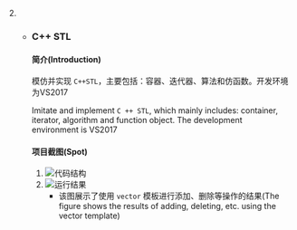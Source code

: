 2. * ### C++ STL
      #### 简介(Introduction)
      模仿并实现 `C++STL`，主要包括：容器、迭代器、算法和仿函数。开发环境为VS2017
    
      Imitate and implement `C ++ STL`, which mainly includes: container, iterator, algorithm and function object. The development environment is VS2017
      #### 项目截图(Spot) 
      1. ![代码结构](https://hexo-eu-1259148800.cos.eu-frankfurt.myqcloud.com/GitHub-resume/JRXSTL%E4%BB%A3%E7%A0%81%E7%BB%93%E6%9E%84.jpg)
      2. ![运行结果](https://hexo-eu-1259148800.cos.eu-frankfurt.myqcloud.com/GitHub-resume/JRXSTL%E8%BF%90%E8%A1%8C%E7%BB%93%E6%9E%9C.jpg)
          * 该图展示了使用 `vector` 模板进行添加、删除等操作的结果(The figure shows the results of adding, deleting, etc. using the vector template)